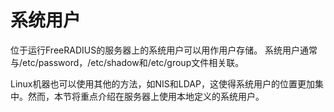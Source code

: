 # 系统用户

位于运行FreeRADIUS的服务器上的系统用户可以用作用户存储。
系统用户通常与/etc/password，/etc/shadow和/etc/group文件相关联。

Linux机器也可以使用其他的方法，如NIS和LDAP，这使得系统用户的位置更加集中。然而，本节将重点介绍在服务器上使用本地定义的系统用户。